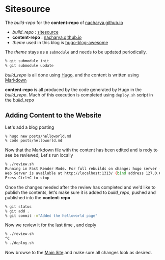 # Sitesource

The *build-repo* for the __content-repo__ of [nacharya.github.io](https://nacharya.github.io)

- *build_repo* : [sitesource](http://github.com/nacharya/sitesource)
- __content-repo__ : [nacharya.github.io](http://github.com/nacharya/nacharya.github.io)
- *theme* used in this blog is [hugo-blog-awesome](https://github.com/hugo-sid/hugo-blog-awesome)

The *theme* stays as a `submodule` and needs to be updated periodically. 

```bash
% git submodule init
% git submodule update
```

*build_repo* is all done using [Hugo](https://gohugo.io/), and the content is written using [Markdown](https://daringfireball.net/projects/markdown/)

__content-repo__ is all produced by the code generated by Hugo in the *build_repo*. Much of this execution is completed using `deploy.sh` script in the *build_repo*

## Adding Content to the Website 

Let's add a blog posting 

```bash
% hugo new posts/helloworld.md
% code posts/helloworld.md
```

Now that the Markdown file with the content has been edited and is redy to see be reviewed, Let's run locally 

```bash
% ./review.sh
Running in Fast Render Mode. For full rebuilds on change: hugo server --disableFastRender
Web Server is available at http://localhost:1313/ (bind address 127.0.0.1)
Press Ctrl+C to stop
```

Once the changes needed after the review has completed and we'd like to publish the 
contents, let's make sure it is added to *build_repo*, pushed and published into the __content-repo__

```bash
% git status
% git add . 
% git commit -m"Added the helloworld page"
```

Now we review it for the last time , and deply

```bash
% ./review.sh
^C
% ./deploy.sh 
```

Now browse to the [Main Site](http://nacharya.github.io) and make sure all changes look as desired. 

